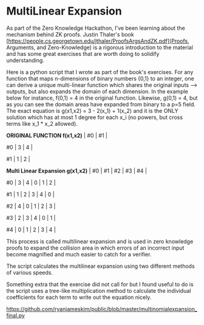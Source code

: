 # MultiLinear Expansion

As part of the Zero Knowledge Hackathon, I've been learning about the mechanism behind ZK proofs. Justin Thaler's book [https://people.cs.georgetown.edu/jthaler/ProofsArgsAndZK.pdf](Proofs, Arguments, and Zero-Knowledge) is a rigorous introduction to the material and has some great exercises that are worth doing to solidify understanding.

Here is a python script that I wrote as part of the book's exercises. For any function that maps n-dimensions of binary numbers {0,1} to an integer, one can derive a unique multi-linear function which shares the original inputs --> outputs, but also expands the domain of each dimension. In the example below for instance, f(0,1) = 4 in the original function. Likewise, g(0,1) = 4, but as you can see the domain areas have expanded from binary to a p=5 field. The exact equation is g(x1,x2) = 3 - 2(x_1) + 1(x_2) and it is the ONLY solution which has at most 1 degree for each x_i (no powers, but cross terms like x_1 * x_2 allowed).

**ORIGINAL FUNCTION f(x1,x2)**
   |  #0 |  #1 |

#0 |   3 |   4 |

#1 |   1 |   2 |

**Multi Linear Expansion g(x1,x2)**
   |  #0 |  #1 |  #2 |  #3 |  #4 |

#0 |   3 |   4 |   0 |   1 |   2 |

#1 |   1 |   2 |   3 |   4 |   0 |

#2 |   4 |   0 |   1 |   2 |   3 |

#3 |   2 |   3 |   4 |   0 |   1 |

#4 |   0 |   1 |   2 |   3 |   4 |

This process is called multilinear expansion and is used in zero knowledge proofs to expand the collision area in which errors of an incorrect input become magnified and much easier to catch for a verifier.

The script calculates the multilinear expansion using two different methods of various speeds.

Something extra that the exercise did not call for but I found useful to do is the script uses a tree-like multiplication method to calculate the individual coefficients for each term to write out the equation nicely.

https://github.com/ryanjameskim/public/blob/master/multinomialexpansion_final.py
